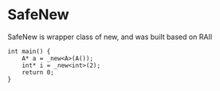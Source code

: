 # SafeNew
SafeNew is wrapper class of new, and was built based on RAII
```
int main() {
    A* a = _new<A>(A());
    int* i = _new<int>(2);
    return 0;
}
```
